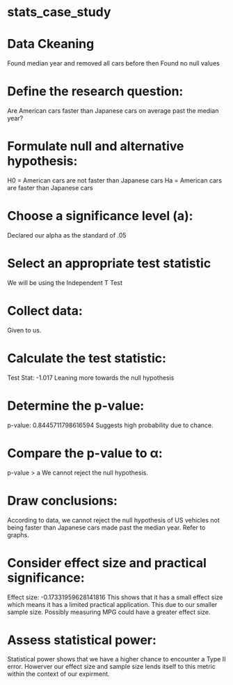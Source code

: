 # stats_case_study

# Data Ckeaning
Found median year and removed all cars before then
Found no null values

# Define the research question:
Are American cars  faster than Japanese cars on average past the median year?
# Formulate null and alternative hypothesis:
H0 = American cars are not faster than Japanese cars
Ha = American cars are faster than Japanese cars
# Choose a significance level (a):
Declared our alpha as the standard of .05
# Select an appropriate test statistic
We will be using the Independent T Test
# Collect data:
Given to us.

# Calculate the test statistic: 
Test Stat: -1.017
Leaning more towards the null hypothesis

# Determine the p-value: 
p-value: 0.8445711798616594
Suggests high probability due to chance.

# Compare the p-value to α:
p-value > a
We cannot reject the null hypothesis.

# Draw conclusions: 
According to data, we cannot reject the null hypothesis of US vehicles not being faster than Japanese cars made past the median year.
Refer to graphs.

# Consider effect size and practical significance: 
Effect size: -0.17331959628141816
This shows that it has a small effect size which means it has a limited practical application. This due to our smaller sample size. Possibly measuring MPG could have a greater effect size.

# Assess statistical power:
Statistical power shows that we have a higher chance to encounter a Type II error. Howerver our effect size and sample size lends itself to this metric within the context of our expirment. 